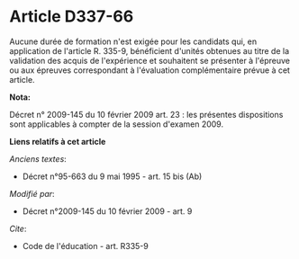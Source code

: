 # Article D337-66

Aucune durée de formation n'est exigée pour les candidats qui, en application de l'article R. 335-9, bénéficient d'unités
obtenues au titre de la validation des acquis de l'expérience et souhaitent se présenter à l'épreuve ou aux épreuves
correspondant à l'évaluation complémentaire prévue à cet article.

**Nota:**

Décret n° 2009-145 du 10 février 2009  art. 23 : les présentes  dispositions sont applicables à compter de la session
d'examen 2009.

**Liens relatifs à cet article**

_Anciens textes_:

  - Décret n°95-663 du 9 mai 1995 - art. 15 bis (Ab)

_Modifié par_:

  - Décret n°2009-145 du 10 février 2009 - art. 9

_Cite_:

  - Code de l'éducation - art. R335-9
